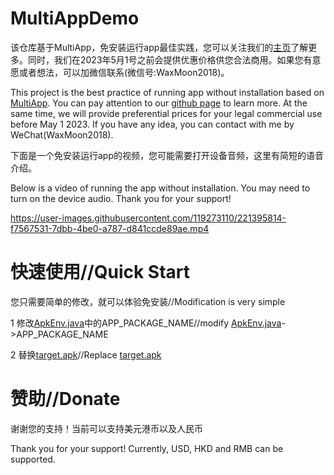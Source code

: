 # MultiAppDemo

该仓库基于MultiApp，免安装运行app最佳实践，您可以关注我们的[主页](https://github.com/WaxMoon/MultiApp)了解更多。同时，我们在2023年5月1号之前会提供优惠价格供您合法商用。如果您有意愿或者想法，可以加微信联系(微信号:WaxMoon2018)。

This project is the best practice of running app without installation based on [MultiApp](https://github.com/WaxMoon/MultiApp). You can pay attention to our [github page](https://github.com/WaxMoon/MultiApp) to learn more. At the same time, we will provide preferential prices for your legal commercial use before May 1 2023. If you have any idea, you can contact with me by WeChat(WaxMoon2018).

下面是一个免安装运行app的视频，您可能需要打开设备音频，这里有简短的语音介绍。

Below is a video of running the app without installation. You may need to turn on the device audio. Thank you for your support!

https://user-images.githubusercontent.com/119273110/221395814-f7567531-7dbb-4be0-a787-d841ccde89ae.mp4

# 快速使用//Quick Start

您只需要简单的修改，就可以体验免安装//Modification is very simple

1 修改[ApkEnv.java](https://github.com/WaxMoon/MultiAppDemo/blob/main/app/src/main/java/org/waxmoon/ma/ApkEnv.java)中的APP_PACKAGE_NAME//modify [ApkEnv.java](https://github.com/WaxMoon/MultiAppDemo/blob/main/app/src/main/java/org/waxmoon/ma/ApkEnv.java)->APP_PACKAGE_NAME

2 替换[target.apk](https://github.com/WaxMoon/MultiAppDemo/tree/main/app/src/main/assets)//Replace [target.apk](https://github.com/WaxMoon/MultiAppDemo/tree/main/app/src/main/assets)

# 赞助//Donate
谢谢您的支持！当前可以支持美元港币以及人民币

Thank you for your support! Currently, USD, HKD and RMB can be supported.
